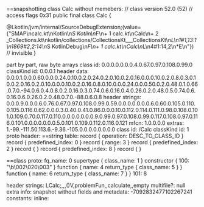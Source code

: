 ==snapshotting class Calc without memebers:
// class version 52.0 (52)
// access flags 0x31
public final class Calc {


@Lkotlin/jvm/internal/SourceDebugExtension;(value={"SMAP\ncalc.kt\nKotlin\n*S Kotlin\n*F\n+ 1 calc.kt\nCalc\n+ 2 _Collections.kt\nkotlin/collections/CollectionsKt___CollectionsKt\n*L\n1#1,13:1\n1869#2,2:14\n*S KotlinDebug\n*F\n+ 1 calc.kt\nCalc\n*L\n4#1:14,2\n*E\n"}) // invisible
}

part by part, raw byte arrays
class id: 0.0.0.0.0.0.0.4.0.67.0.97.0.108.0.99.0
classKind id: 0.0.0.1
header data: 0.0.0.1.0.0.0.60.0.0.0.24.0.10.0.2.0.24.0.2.0.10.0.2.0.16.0.0.0.10.0.2.0.8.0.3.0.10.0.2.0.16.0.2.0.10.0.0.0.10.0.2.0.16.0.8.0.10.0.0.0.24.0.0.0.50.0.2.0.48.0.1.0.66.0.7.0.-94.0.6.0.4.0.8.0.2.0.16.0.3.0.74.0.6.0.16.0.4.0.26.0.2.0.48.0.5.0.74.0.6.0.16.0.6.0.26.0.2.0.48.0.7.0.-88.0.6.0.8
header strings: 0.0.0.9.0.0.0.6.0.76.0.67.0.97.0.108.0.99.0.59.0.0.0.0.0.0.0.6.0.60.0.105.0.110.0.105.0.116.0.62.0.0.0.3.0.40.0.41.0.86.0.0.0.10.0.112.0.114.0.111.0.98.0.108.0.101.0.109.0.70.0.117.0.110.0.0.0.0.0.0.0.9.0.99.0.97.0.108.0.99.0.117.0.108.0.97.0.116.0.101.0.0.0.0.0.0.0.5.0.101.0.109.0.112.0.116.0.121
mfcn: 1.0.0.0.0
extras: 1.-99.-111.50.113.6.-9.36.-105.0.0.0.0.0.0.0.0
class id: /Calc
classKind id: 1
proto header:
==string table:
record {
operation: DESC_TO_CLASS_ID
}
record {
predefined_index: 0
}
record {
range: 3
}
record {
predefined_index: 2
}
record {
}
record {
predefined_index: 8
}
record {
}


==class proto:
fq_name: 0
supertype {
class_name: 1
}
constructor {
100: "\b\002\020\003"
}
function {
name: 4
return_type {
class_name: 5
}
}
function {
name: 6
return_type {
class_name: 7
}
}
101: 8

header strings: LCalc;,,<init>,()V,problemFun,,calculate,,empty
multifile?: null
extra info:
snapshot without fields and metadata: -7092832477102267241
constants:
inline:
